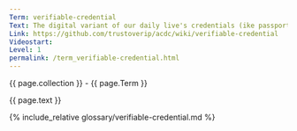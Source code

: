 ```yaml
---
Term: verifiable-credential
Text: The digital variant of our daily live's credentials (ike passport, driver's license), but in a machine-verifiable way
Link: https://github.com/trustoverip/acdc/wiki/verifiable-credential
Videostart: 
Level: 1
permalink: /term_verifiable-credential.html
---
```


{{ page.collection }} - {{ page.Term }}

   {{ page.text }}

{% include_relative glossary/verifiable-credential.md %}
